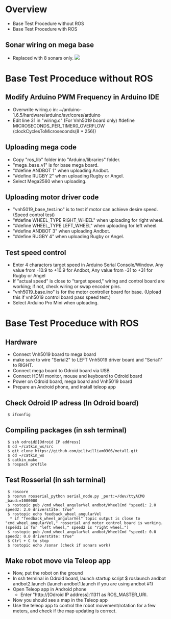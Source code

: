 # Overview
* Base Test Procedure without ROS
* Base Test Procedure with ROS

## Sonar wiring on mega base
  * Replaced with 8 sonars only.
![](https://github.com/piliwilliam0306/metal1/blob/andbot2/mcu_control/base_control/sonar_new.jpg)

# Base Test Proceduce without ROS
## Modify Arduino PWM Frequency in Arduino IDE
  * Overwrite wiring.c in: 
     ~/arduino-1.6.5/hardware/arduino/avr/cores/arduino
  * Edit line 31 in "wiring.c" (For Vnh5019 board only)
     #define MICROSECONDS_PER_TIMER0_OVERFLOW (clockCyclesToMicroseconds(8 * 256))

## Uploading mega code
  * Copy "ros_lib" folder into "Arduino/libraries" folder.
  * "mega_base_v1" is for base mega board.
  * "#define ANDBOT 1" when uploading Andbot.
  * "#define RUGBY 2" when uploading Rugby or Angel.
  * Select Mega2560 when uploading.

## Uploading motor driver code
  * "vnh5019_base_test.ino" is to test if motor can achieve desire speed. (Speed control test)
  * "#define WHEEL_TYPE RIGHT_WHEEL" when uploading for right wheel. 
  * "#define WHEEL_TYPE LEFT_WHEEL" when uploading for left wheel.
  * "#define ANDBOT 3" when uploading Andbot.
  * "#define RUGBY 4" when uploading Rugby or Angel.

## Test speed control
  * Enter 4 charactors target speed in Arduino Serial Console/Window. 
     Any value from -10.9 to +10.9 for Andbot, Any value from -31 to +31 for Rugby or Angel
  * If "actual speed" is close to "target speed," wiring and control board are working; if not, check wiring or swap encoder pins.
  * "vnh5019_base.ino" is for the motor controller board for base. (Upload this if vnh5019 control board pass speed test.)
  * Select Arduino Pro Mini when uploading.


# Base Test Proceduce with ROS
## Hardware
  * Connect Vnh5019 board to mega board
  * make sure to wire "Serial2" to LEFT Vnh5019 driver board and "Serial1" to RIGHT.
  * Connect mega board to Odroid board via USB
  * Connect HDMI monitor, mouse and keyboard to Odroid board
  * Power on Odroid board, mega board and Vnh5019 board
  * Prepare an Android phone, and install teleop app

## Check Odroid IP adress (In Odroid board)
     $ ifconfig  

## Compiling packages (in ssh terminal)
     $ ssh odroid@[Odroid IP address]
     $ cd ~/catkin_ws/src
     $ git clone https://github.com/piliwilliam0306/metal1.git
     $ cd ~/catkin_ws
     $ catkin_make
     $ rospack profile
     
## Test Rosserial (in ssh terminal)
     $ roscore
     $ rosrun rosserial_python serial_node.py _port:=/dev/ttyACM0 _baud:=1000000
     $ rostopic pub /cmd_wheel_angularVel andbot/WheelCmd "speed1: 2.0 speed2: 2.0 driverstate: true" 
     $ rostopic echo feedback_wheel_angularVel
      * if "feedback_wheel_angularVel" topic output is close to "cmd_wheel_angularVel," rosserial and motor control board is working. (speed1 is for "left wheel," speed2 is "right wheel.")
     $ rostopic pub /cmd_wheel_angularVel andbot/WheelCmd "speed1: 0.0 speed2: 0.0 driverstate: true"
     $ Ctrl + C to stop
     $ rostopic echo /sonar (check if sonars work)

## Make robot move via Teleop app
  * Now, put the robot on the ground
  * In ssh terminal in Odroid board, launch startup script
     $ roslaunch andbot andbot2.launch (launch andbot1.launch if you are using andbot #1)
  * Open Teleop app in Android phone
    * Enter "http://[Odroid IP address]:11311 as ROS_MASTER_URI. 
  * Now you should see a map in the Teleop app
  * Use the teleop app to control the robot movement/rotation for a few meters, and check if the map updating is correct.
 
     
